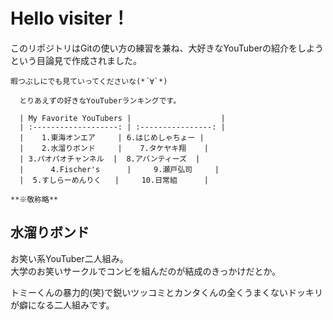 # Hello visiter！
  
  このリポジトリはGitの使い方の練習を兼ね、大好きなYouTuberの紹介をしようという目論見で作成されました。
    
    暇つぶしにでも見ていってくださいな(*´∀`*)
      
      とりあえずの好きなYouTuberランキングです。

      | My Favorite YouTubers |                    |
      | :-------------------: | :----------------: |
      |    1.東海オンエア     | 6.はじめしゃちょー |
      |    2.水溜りボンド     |    7.タケヤキ翔    |
      | 3.パオパオチャンネル  |  8.アバンティーズ  |
      |      4.Fischer's      |     9.瀬戸弘司     |
      |  5.すしらーめんりく   |     10.日常組      |
        
	**※敬称略**
  
<!--東海オンエア紹介差込部分-->
  
## 水溜りボンド
  
<!--![]()-->
  
お笑い系YouTuber二人組み。  
大学のお笑いサークルでコンビを組んだのが結成のきっかけだとか。
  
トミーくんの暴力的(笑)で鋭いツッコミとカンタくんの全くうまくないドッキリが癖になる二人組みです。
  
<!--そんな彼らのお勧め動画は[こちら]()から-->
